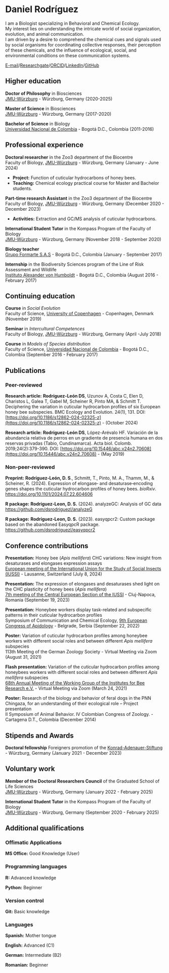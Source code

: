 # Daniel Rodríguez
I am a Biologist specializing in Behavioral and Chemical Ecology. <br>
My interest lies on understanding the intricate world of social organization, evolution, and animal communication. <br>
I am driven by a desire to comprehend the chemical cues and signals used by social organisms for coordinating collective responses, their perception of these chemicals, and the influence of ecological, social, and environmental conditions on these communication systems.

[E-mail](mailto:daniel.rodriguez@uni-wuerzburg.de)/[Researchgate](https://www.researchgate.net/profile/Daniel-Rodriguez-Leon)/[ORCID](https://orcid.org/0000-0001-9637-1364)/[LinkedIn](www.linkedin.com/in/dsrodriguezl)/[GitHub](https://github.com/dsrodriguezl)

## Higher education
**Doctor of Philosophy** in Biosciences <br>
[JMU-Würzburg](https://www.uni-wuerzburg.de/en/home/) - Würzburg, Germany (2020-2025)

**Master of Science** in Biosciences <br>
[JMU-Würzburg](https://www.uni-wuerzburg.de/en/home/) - Würzburg, Germany (2017-2020)

**Bachelor of Science** in Biology <br>
[Universidad Nacional de Colombia](https://unal.edu.co/) - Bogotá D.C., Colombia (2011-2016)

## Professional experience
**Doctoral researcher** in the Zoo3 department of the Biocentre <br>
Faculty of Biology, [JMU-Würzburg](https://www.uni-wuerzburg.de/en/home/) - Würzburg, Germany (January - June 2024)
  - **Project:** Function of cuticular hydrocarbons of honey bees.
  - **Teaching:** Chemical ecology practical course for Master and Bachelor students.

**Part‑time research Assistant** in the Zoo3 department of the Biocentre <br>
Faculty of Biology, [JMU-Würzburg](https://www.uni-wuerzburg.de/en/home/) - Würzburg, Germany (December 2020 - December 2023)
  - **Activities:** Extraction and GC/MS analysis of cuticular hydrocarbons.

**International Student Tutor** in the Kompass Program of the Faculty of Biology <br>
[JMU-Würzburg](https://www.uni-wuerzburg.de/en/home/) - Würzburg, Germany (November 2018 - September 2020)

**Biology teacher** <br>
[Grupo Formarte S.A.S](https://formarte.edu.co) - Bogotá D.C., Colombia (January - September 2017)

**Internship** in the Biodiversity Sciences program of the Line of Risk Assessment and Wildlife <br>
[Instituto Alexander von Humboldt](www.humboldt.org.co/es) - Bogotá D.C., Colombia (August 2016 - February 2017)

## Continuing education
**Course** in _Social Evolution_ <br>
Faculty of Science, [University of Copenhagen](https://www.ku.dk/english) - Copenhagen, Denmark (November 2019)

**Seminar** in _Intercultural Competences_ <br>
Faculty of Biology, [JMU-Würzburg](https://www.uni-wuerzburg.de/en/home/) - Würzburg, Germany (April -July 2018)

**Course** in _Models of Species distribution_ <br>
Faculty of Science, [Universidad Nacional de Colombia](https://unal.edu.co/) - Bogotá D.C., Colombia (September 2016 - February 2017)

## Publications

### Peer-reviewed

**Research article:** **Rodríguez-León DS**, Uzunov A, Costa C, Elen D, Charistos L, Galea T, Gabel M, Scheiner R, Pinto MA, & Schmitt T. Deciphering the variation in cuticular hydrocarbon profiles of six European honey bee subspecies. BMC Ecology and Evolution. 24(1), 131.
DOI: [https://doi.org/10.1186/s12862-024-02325-z](https://doi.org/10.1186/s12862-024-02325-z) - (October 2024)

**Research article:** **Rodríguez-León DS**, López-Arévalo HF. Variación de la abundancia relativa de perros en un gradiente de presencia humana en dos reservas privadas (Tabio, Cundinamarca). Acta biol. Colomb. 2019;24(2):379-390.
DOI: [https://doi.org/10.15446/abc.v24n2.70608](https://doi.org/10.15446/abc.v24n2.70608) - (May 2019)

### Non-peer-reviewed

**Preprint:** **Rodríguez‑León, D. S**., Schmitt, T., Pinto, M. A., Thamm, M., & Scheiner, R. (2024). Expression of elongase‑ and desaturase‑encoding genes shapes the cuticular hydrocarbon profiles of honey bees. *bioRxiv*. https://doi.org/10.1101/2024.07.22.604606
  
**R package:** **Rodríguez‑Leon, D. S.** (2024). analyzeGC: Analysis of GC data https://github.com/dsrodriguezl/analyzeG
  
**R package:** **Rodríguez‑Leon, D. S.** (2023). easyqpcr2: Custom package based on the abandoned EasyqpcR package. https://github.com/dsrodriguezl/easyqpcr2

## Conference contributions
**Presentation:** Honey bee (_Apis mellifera_) CHC variations: New insight from desaturases and elongases expression assays <br>
[European meeting of the International Union for the Study of Social Insects (IUSSI)](https://wp.unil.ch/iussi-europe-2024/) - Lausanne, Switzerland (July 8, 2024)

**Presentation:**  The expression of elongases and desaturases shed light on the CHC plasticity of honey bees (_Apis mellifera_) <br>
[7th meeting of the Central European Section of the IUSSI](https://ceiussi2023.conference.ubbcluj.ro) - Cluj-Napoca, Romania (September 19, 2023)

**Presentation:** Honeybee workers display task-related and subspecific patterns in their cuticular hydrocarbon profiles <br>
Symposium of Communication and Chemical Ecology, [9th European Congress of Apidology](https://sites.google.com/bio.bg.ac.rs/eurbee-9/home) - Belgrade, Serbia (September 22, 2022)

**Poster:** Variation of cuticular hydrocarbon profiles among honeybee workers with different social roles and between different _Apis mellifera_ subspecies <br>
113th Meeting of the German Zoology Society - Virtual Meeting via Zoom (August 31, 2021)

**Flash presentation:**  Variation of the cuticular hydrocarbon profiles among honeybees
workers with different social roles and between different _Apis mellifera_ subspecies <br>
[68th Annual Meeting of the Working Group of the Institutes for Bee Research e.V.](https://ag-biene.uni-hohenheim.de/tagung) - Virtual Meeting via Zoom (March 24, 2021)

**Poster:** Research of the biology and behavior of feral dogs in the PNN Chingaza, for an understanding of their ecological role – Project presentation <br>
II Symposium of Animal Behavior. IV Colombian Congress of Zoology. - Cartagena D.T., Colombia (December 2014)

## Stipends and Awards
**Doctoral fellowship**
Foreigners promotion of the [Konrad-Adenauer-Stiftung](https://www.kas.de/de/home) - Würzburg, Germany (January 2021 - December 2023)

## Voluntary work
**Member of the Doctoral Researchers Council** of the Graduated School of Life Sciences <br>
[JMU-Würzburg](https://www.uni-wuerzburg.de/en/home/) - Würzburg, Germany (January 2022 - February 2025)

**International Student Tutor** in the Kompass Program of the Faculty of Biology <br>
[JMU-Würzburg](https://www.uni-wuerzburg.de/en/home/) - Würzburg, Germany (September 2020 - February 2025)

## Additional qualifications
### Offimatic Applications
**MS Office:** Good Knowledge (User)

### Programming languages
**R:** Advanced knowledge

**Python:** Beginner

### Version control

**Git:** Basic knowledge

### Languages
**Spanish:** Mother tongue

**English:** Advanced (C1)

**German:** Intermediate (B2)

**Romanian:** Beginner


